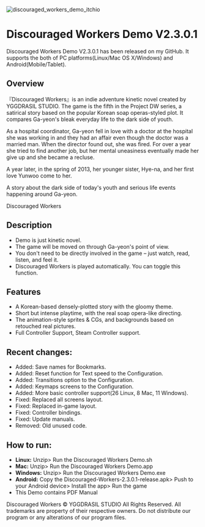 ![discouraged_workers_demo_itchio](https://cloud.githubusercontent.com/assets/5509466/11607854/c4fd32ca-9b9a-11e5-862f-842bd64a1f0c.png)

# Discouraged Workers Demo V2.3.0.1

Discouraged Workers Demo V2.3.0.1 has been released on my GitHub. It supports the both of PC platforms(Linux/Mac OS X/Windows) and Android(Mobile/Tablet).

##  Overview

『Discouraged Workers』is an indie adventure kinetic novel created by YGGDRASIL STUDIO. The game is the fifth in the Project DW series, a satirical story based on the popular Korean soap operas-styled plot. It compares Ga-yeon's bleak everyday life to the dark side of youth. 

 As a hospital coordinator, Ga-yeon fell in love with a doctor at the hospital she was working in and they had an affair even though the doctor was a married man. When the director found out, she was fired. For over a year she tried to find another job, but her mental uneasiness eventually made her give up and she became a recluse. 

 A year later, in the spring of 2013, her younger sister, Hye-na, and her first love Yunwoo come to her. 

 A story about the dark side of today's youth and serious life events happening around Ga-yeon. 

 Discouraged Workers 

##  Description
* Demo is just kinetic novel.
* The game will be moved on through Ga-yeon's point of view.
* You don't need to be directly involved in the game – just watch, read, listen, and feel it.
* Discouraged Workers is played automatically. You can toggle this function.

##  Features
* A Korean-based densely-plotted story with the gloomy theme.
* Short but intense playtime, with the real soap opera-like directing.
* The animation-style sprites & CGs, and backgrounds based on retouched real pictures.
* Full Controller Support, Steam Controller support.

##  Recent changes:

* Added: Save names for Bookmarks.
* Added: Reset function for Text speed to the Configuration.
* Added: Transitions option to the Configuration.
* Added: Keymaps screens to the Configuration.
* Added: More basic controller support(26 Linux, 8 Mac, 11 Windows).
* Fixed: Replaced all screens layout.
* Fixed: Replaced in-game layout.
* Fixed: Controller bindings.
* Fixed: Update manuals.
* Removed: Old unused code.

##  How to run:

* **Linux:** Unzip> Run the Discouraged Workers Demo.sh
* **Mac:** Unzip> Run the Discouraged Workers Demo.app
* **Windows:** Unzip> Run the Discouraged Workers Demo.exe
* **Android:** Copy the Discouraged-Workers-2.3.0.1-release.apk> Push to your Android device> Install the app> Run the game
* This Demo contains PDF Manual

Discouraged Workers :copyright: YGGDRASIL STUDIO All Rights Reserved.
All trademarks are property of their respective owners. Do not distribute our program or any alterations of our program files.
